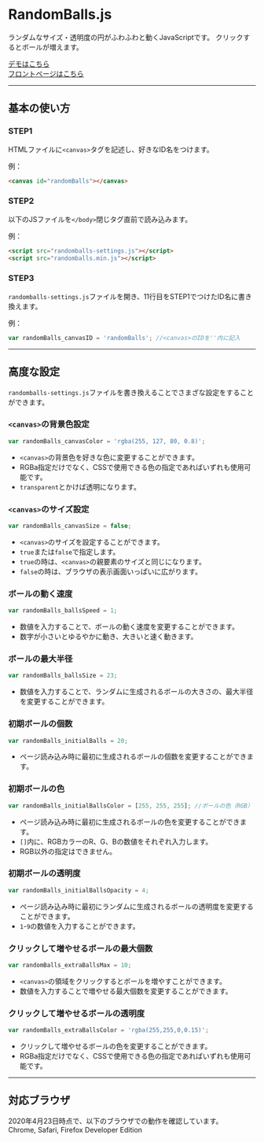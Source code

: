 # RandomBalls.js

ランダムなサイズ・透明度の円がふわふわと動くJavaScriptです。
クリックするとボールが増えます。

[デモはこちら](https://gita-mw.github.io/randomballs/dist/demo.html)  
[フロントページはこちら](https://gita-mw.github.io/randomballs/)

---

## 基本の使い方

### STEP1
HTMLファイルに`<canvas>`タグを記述し、好きなID名をつけます。

例：
~~~html
<canvas id="randomBalls"></canvas>
~~~

### STEP2
以下のJSファイルを`</body>`閉じタグ直前で読み込みます。

例：
~~~html
<script src="randomballs-settings.js"></script>
<script src="randomballs.min.js"></script>
~~~

### STEP3
`randomballs-settings.js`ファイルを開き、11行目をSTEP1でつけたID名に書き換えます。

例：
~~~javascript
var randomBalls_canvasID = 'randomBalls'; //<canvas>のIDを''内に記入
~~~

---

## 高度な設定

`randomballs-settings.js`ファイルを書き換えることでさまざな設定をすることができます。

### `<canvas>`の背景色設定
~~~javascript
var randomBalls_canvasColor = 'rgba(255, 127, 80, 0.8)';
~~~
- `<canvas>`の背景色を好きな色に変更することができます。
- RGBa指定だけでなく、CSSで使用できる色の指定であればいずれも使用可能です。
- `transparent`とかけば透明になります。

### `<canvas>`のサイズ設定
~~~javascript
var randomBalls_canvasSize = false;
~~~
- `<canvas>`のサイズを設定することができます。
- `true`または`false`で指定します。
- `true`の時は、`<canvas>`の親要素のサイズと同じになります。
- `false`の時は、ブラウザの表示画面いっぱいに広がります。

### ボールの動く速度
~~~javascript
var randomBalls_ballsSpeed = 1;
~~~
- 数値を入力することで、ボールの動く速度を変更することができます。
- 数字が小さいとゆるやかに動き、大きいと速く動きます。

### ボールの最大半径
~~~javascript
var randomBalls_ballsSize = 23;
~~~
- 数値を入力することで、ランダムに生成されるボールの大きさの、最大半径を変更することができます。

### 初期ボールの個数
~~~javascript
var randomBalls_initialBalls = 20;
~~~
- ページ読み込み時に最初に生成されるボールの個数を変更することができます。

### 初期ボールの色
~~~javascript
var randomBalls_initialBallsColor = [255, 255, 255]; //ボールの色（RGB）
~~~
- ページ読み込み時に最初に生成されるボールの色を変更することができます。
- `[]`内に、RGBカラーのR、G、Bの数値をそれぞれ入力します。
- RGB以外の指定はできません。

### 初期ボールの透明度
~~~javascript
var randomBalls_initialBallsOpacity = 4;
~~~
- ページ読み込み時に最初にランダムに生成されるボールの透明度を変更することができます。
- `1`-`9`の数値を入力することができます。

### クリックして増やせるボールの最大個数
~~~javascript
var randomBalls_extraBallsMax = 10;
~~~
- `<canvas>`の領域をクリックするとボールを増やすことができます。
- 数値を入力することで増やせる最大個数を変更することができます。

### クリックして増やせるボールの透明度
~~~javascript
var randomBalls_extraBallsColor = 'rgba(255,255,0,0.15)';
~~~
- クリックして増やせるボールの色を変更することができます。
- RGBa指定だけでなく、CSSで使用できる色の指定であればいずれも使用可能です。

---

## 対応ブラウザ
2020年4月23日時点で、以下のブラウザでの動作を確認しています。  
Chrome, Safari, Firefox Developer Edition